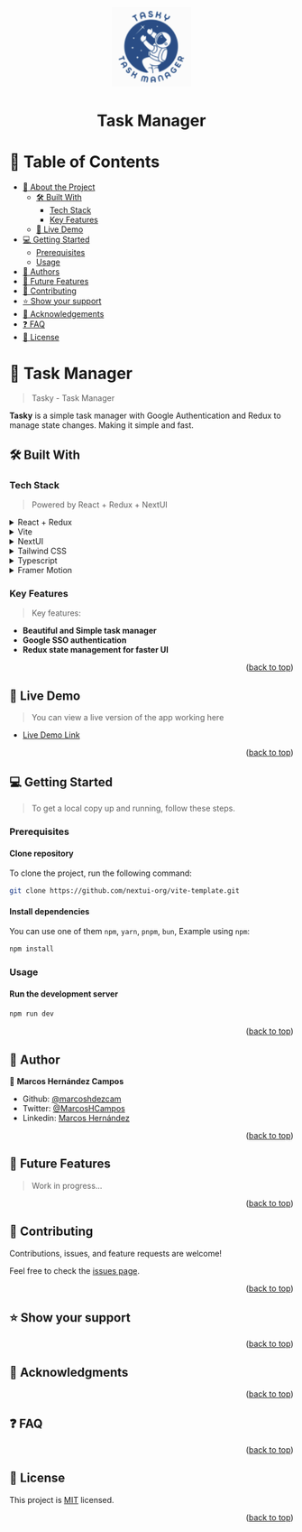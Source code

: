 <a name="readme-top"></a>

<div align="center">
  <!-- You are encouraged to replace this logo with your own! Otherwise you can also remove it. -->
  <img src="./ui/src/tasky.png" alt="logo" width="140"  height="auto" />

  <br/>

  <h1><b>Task Manager</b></h1>

</div>

<!-- TABLE OF CONTENTS -->

# 📗 Table of Contents

- [📖 About the Project](#about-project)
  - [🛠 Built With](#built-with)
    - [Tech Stack](#tech-stack)
    - [Key Features](#key-features)
  - [🚀 Live Demo](#live-demo)
- [💻 Getting Started](#getting-started)
  - [Prerequisites](#prerequisites)
  - [Usage](#usage)
- [👥 Authors](#authors)
- [🔭 Future Features](#future-features)
- [🤝 Contributing](#contributing)
- [⭐️ Show your support](#support)
- [🙏 Acknowledgements](#acknowledgements)
- [❓ FAQ](#faq)
- [📝 License](#license)

<!-- PROJECT DESCRIPTION -->

# 📖 Task Manager <a name="about-project"></a>

> Tasky - Task Manager

**Tasky** is a simple task manager with Google Authentication and Redux to manage state changes. Making it simple and fast.

## 🛠 Built With <a name="built-with"></a>

### Tech Stack <a name="tech-stack"></a>

> Powered by React + Redux + NextUI

<details>
<summary>React + Redux</summary>
  <ul>
    <li><a href=""></a></li>
    <li><a href=""></a></li>
  </ul>
</details>

<details>
<summary>Vite</summary>
  <ul>
    <li><a href=""></a></li>
  </ul>
</details>

<details>
<summary>NextUI</summary>
  <ul>
    <li><a href=""></a></li>
  </ul>
</details>

<details>
<summary>Tailwind CSS</summary>
  <ul>
    <li><a href=""></a></li>
  </ul>
</details>

<details>
<summary>Typescript</summary>
  <ul>
    <li><a href="">Typescript</a></li>
  </ul>
</details>

<details>
<summary>Framer Motion</summary>
  <ul>
    <li><a href=""></a></li>
  </ul>
</details>

<!-- Features -->

### Key Features <a name="key-features"></a>

> Key features:

- **Beautiful and Simple task manager**
- **Google SSO authentication**
- **Redux state management for faster UI**

<p align="right">(<a href="#readme-top">back to top</a>)</p>

<!-- LIVE DEMO -->

## 🚀 Live Demo <a name="live-demo"></a>

> You can view a live version of the app working here

- [Live Demo Link]()

<p align="right">(<a href="#readme-top">back to top</a>)</p>

<!-- GETTING STARTED -->

## 💻 Getting Started <a name="getting-started"></a>

> To get a local copy up and running, follow these steps.

### Prerequisites <a name="prerequisites"></a>

#### Clone repository

To clone the project, run the following command:

```bash
git clone https://github.com/nextui-org/vite-template.git
```

#### Install dependencies

You can use one of them `npm`, `yarn`, `pnpm`, `bun`, Example using `npm`:

```bash
npm install
```

### Usage <a name="usage"></a>

#### Run the development server

```bash
npm run dev
```

<p align="right">(<a href="#readme-top">back to top</a>)</p>

<!-- AUTHORS -->

## 👥 Author <a name="authors"></a>

👤 **Marcos Hernández Campos**

- Github: [@marcoshdezcam](https://github.com/marcoshdezcam)
- Twitter: [@MarcosHCampos](https://twitter.com/MarcosHCampos)
- Linkedin: [Marcos Hernández](https://linkedin.com/marcos-hernández-56058119a/)

<p align="right">(<a href="#readme-top">back to top</a>)</p>

<!-- FUTURE FEATURES -->

## 🔭 Future Features <a name="future-features"></a>

> Work in progress...

<p align="right">(<a href="#readme-top">back to top</a>)</p>

<!-- CONTRIBUTING -->

## 🤝 Contributing <a name="contributing"></a>

Contributions, issues, and feature requests are welcome!

Feel free to check the [issues page](../../issues/).

<p align="right">(<a href="#readme-top">back to top</a>)</p>

<!-- SUPPORT -->

## ⭐️ Show your support <a name="support"></a>

<p align="right">(<a href="#readme-top">back to top</a>)</p>

<!-- ACKNOWLEDGEMENTS -->

## 🙏 Acknowledgments <a name="acknowledgements"></a>

<p align="right">(<a href="#readme-top">back to top</a>)</p>

<!-- FAQ (optional) -->

## ❓ FAQ <a name="faq"></a>

<p align="right">(<a href="#readme-top">back to top</a>)</p>

<!-- LICENSE -->

## 📝 License <a name="license"></a>

This project is [MIT](./LICENSE) licensed.

<p align="right">(<a href="#readme-top">back to top</a>)</p>
